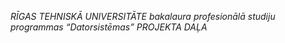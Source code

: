 _RĪGAS TEHNISKĀ UNIVERSITĀTE_
_bakalaura profesionālā studiju programmas “Datorsistēmas”_
_PROJEKTA DAĻA_

